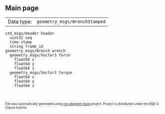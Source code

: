 <!--
File was automatically generated using 'ros-diagram-tools' project.
Project is distributed under the BSD 3-Clause license.
-->

## Main page

|     |     |
| --- | --- |
| Data type: | `geometry_msgs/WrenchStamped` |

```
std_msgs/Header header
  uint32 seq
  time stamp
  string frame_id
geometry_msgs/Wrench wrench
  geometry_msgs/Vector3 force
    float64 x
    float64 y
    float64 z
  geometry_msgs/Vector3 torque
    float64 x
    float64 y
    float64 z


```


</br>
<font size="1">
File was automatically generated using <a href="https://github.com/anetczuk/ros-diagram-tools"><i>ros-diagram-tools</i></a> project.
Project is distributed under the BSD 3-Clause license.
</font>
